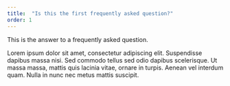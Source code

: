 ```yaml
---
title:  "Is this the first frequently asked question?"
order: 1
---
```

This is the answer to a frequently asked question. 

Lorem ipsum dolor sit amet, consectetur adipiscing elit. Suspendisse dapibus massa nisi. Sed commodo tellus sed odio dapibus scelerisque. Ut massa massa, mattis quis lacinia vitae, ornare in turpis. Aenean vel interdum quam. Nulla in nunc nec metus mattis suscipit.
